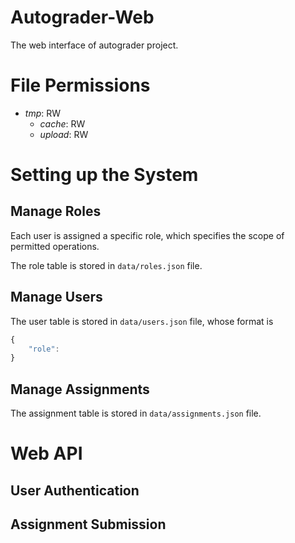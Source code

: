 Autograder-Web
==============

The web interface of autograder project.

File Permissions
================
 * *tmp*: RW
	 * *cache*: RW
	 * *upload*: RW

Setting up the System
================

## Manage Roles

Each user is assigned a specific role, which specifies the scope of permitted operations.

The role table is stored in `data/roles.json` file.

## Manage Users

The user table is stored in `data/users.json` file, whose format is 

```javascript
{
	"role":
}
```

## Manage Assignments

The assignment table is stored in `data/assignments.json` file.

Web API
=======

## User Authentication

## Assignment Submission

